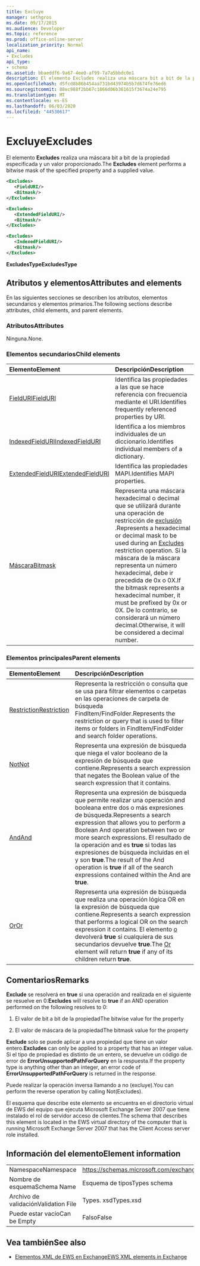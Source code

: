 ```yaml
---
title: Excluye
manager: sethgros
ms.date: 09/17/2015
ms.audience: Developer
ms.topic: reference
ms.prod: office-online-server
localization_priority: Normal
api_name:
- Excludes
api_type:
- schema
ms.assetid: bbaeddf6-9a67-4ee0-af99-7a7a5bbdc0e1
description: El elemento Excludes realiza una máscara bit a bit de la propiedad especificada y un valor proporcionado.
ms.openlocfilehash: d5fcd8b86b454aa731bd43974b5b7d674fe76ed6
ms.sourcegitcommit: 88ec988f2bb67c1866d06b361615f3674a24e795
ms.translationtype: MT
ms.contentlocale: es-ES
ms.lasthandoff: 06/03/2020
ms.locfileid: "44530617"
---
```

# <a name="excludes"></a><span data-ttu-id="7dd44-103">Excluye</span><span class="sxs-lookup"><span data-stu-id="7dd44-103">Excludes</span></span>

<span data-ttu-id="7dd44-104">El elemento **Excludes** realiza una máscara bit a bit de la propiedad especificada y un valor proporcionado.</span><span class="sxs-lookup"><span data-stu-id="7dd44-104">The **Excludes** element performs a bitwise mask of the specified property and a supplied value.</span></span> 
  
```xml
<Excludes>
   <FieldURI/>
   <Bitmask/>
</Excludes>
```

```xml
<Excludes>
   <ExtendedFieldURI/> 
   <Bitmask/>
</Excludes>
```

```xml
<Excludes>
   <IndexedFieldURI/> 
   <Bitmask/>
</Excludes>
```

<span data-ttu-id="7dd44-105">**ExcludesType**</span><span class="sxs-lookup"><span data-stu-id="7dd44-105">**ExcludesType**</span></span>

## <a name="attributes-and-elements"></a><span data-ttu-id="7dd44-106">Atributos y elementos</span><span class="sxs-lookup"><span data-stu-id="7dd44-106">Attributes and elements</span></span>

<span data-ttu-id="7dd44-107">En las siguientes secciones se describen los atributos, elementos secundarios y elementos primarios.</span><span class="sxs-lookup"><span data-stu-id="7dd44-107">The following sections describe attributes, child elements, and parent elements.</span></span>
  
### <a name="attributes"></a><span data-ttu-id="7dd44-108">Atributos</span><span class="sxs-lookup"><span data-stu-id="7dd44-108">Attributes</span></span>

<span data-ttu-id="7dd44-109">Ninguna.</span><span class="sxs-lookup"><span data-stu-id="7dd44-109">None.</span></span>
  
### <a name="child-elements"></a><span data-ttu-id="7dd44-110">Elementos secundarios</span><span class="sxs-lookup"><span data-stu-id="7dd44-110">Child elements</span></span>

|<span data-ttu-id="7dd44-111">**Elemento**</span><span class="sxs-lookup"><span data-stu-id="7dd44-111">**Element**</span></span>|<span data-ttu-id="7dd44-112">**Descripción**</span><span class="sxs-lookup"><span data-stu-id="7dd44-112">**Description**</span></span>|
|:-----|:-----|
|[<span data-ttu-id="7dd44-113">FieldURI</span><span class="sxs-lookup"><span data-stu-id="7dd44-113">FieldURI</span></span>](fielduri.md) <br/> |<span data-ttu-id="7dd44-114">Identifica las propiedades a las que se hace referencia con frecuencia mediante el URI.</span><span class="sxs-lookup"><span data-stu-id="7dd44-114">Identifies frequently referenced properties by URI.</span></span>  <br/> |
|[<span data-ttu-id="7dd44-115">IndexedFieldURI</span><span class="sxs-lookup"><span data-stu-id="7dd44-115">IndexedFieldURI</span></span>](indexedfielduri.md) <br/> |<span data-ttu-id="7dd44-116">Identifica a los miembros individuales de un diccionario.</span><span class="sxs-lookup"><span data-stu-id="7dd44-116">Identifies individual members of a dictionary.</span></span>  <br/> |
|[<span data-ttu-id="7dd44-117">ExtendedFieldURI</span><span class="sxs-lookup"><span data-stu-id="7dd44-117">ExtendedFieldURI</span></span>](extendedfielduri.md) <br/> |<span data-ttu-id="7dd44-118">Identifica las propiedades MAPI.</span><span class="sxs-lookup"><span data-stu-id="7dd44-118">Identifies MAPI properties.</span></span>  <br/> |
|[<span data-ttu-id="7dd44-119">Máscara</span><span class="sxs-lookup"><span data-stu-id="7dd44-119">Bitmask</span></span>](bitmask.md) <br/> |<span data-ttu-id="7dd44-120">Representa una máscara hexadecimal o decimal que se utilizará durante una operación de restricción de [exclusión](excludes.md) .</span><span class="sxs-lookup"><span data-stu-id="7dd44-120">Represents a hexadecimal or decimal mask to be used during an [Excludes](excludes.md) restriction operation.</span></span> <span data-ttu-id="7dd44-121">Si la máscara de la máscara representa un número hexadecimal, debe ir precedida de 0x o 0X.</span><span class="sxs-lookup"><span data-stu-id="7dd44-121">If the bitmask represents a hexadecimal number, it must be prefixed by 0x or 0X.</span></span> <span data-ttu-id="7dd44-122">De lo contrario, se considerará un número decimal.</span><span class="sxs-lookup"><span data-stu-id="7dd44-122">Otherwise, it will be considered a decimal number.</span></span>  <br/> |
   
### <a name="parent-elements"></a><span data-ttu-id="7dd44-123">Elementos principales</span><span class="sxs-lookup"><span data-stu-id="7dd44-123">Parent elements</span></span>

|<span data-ttu-id="7dd44-124">**Elemento**</span><span class="sxs-lookup"><span data-stu-id="7dd44-124">**Element**</span></span>|<span data-ttu-id="7dd44-125">**Descripción**</span><span class="sxs-lookup"><span data-stu-id="7dd44-125">**Description**</span></span>|
|:-----|:-----|
|[<span data-ttu-id="7dd44-126">Restriction</span><span class="sxs-lookup"><span data-stu-id="7dd44-126">Restriction</span></span>](restriction.md) <br/> |<span data-ttu-id="7dd44-127">Representa la restricción o consulta que se usa para filtrar elementos o carpetas en las operaciones de carpeta de búsqueda FindItem/FindFolder.</span><span class="sxs-lookup"><span data-stu-id="7dd44-127">Represents the restriction or query that is used to filter items or folders in FindItem/FindFolder and search folder operations.</span></span>  <br/> |
|[<span data-ttu-id="7dd44-128">Not</span><span class="sxs-lookup"><span data-stu-id="7dd44-128">Not</span></span>](not.md) <br/> |<span data-ttu-id="7dd44-129">Representa una expresión de búsqueda que niega el valor booleano de la expresión de búsqueda que contiene.</span><span class="sxs-lookup"><span data-stu-id="7dd44-129">Represents a search expression that negates the Boolean value of the search expression that it contains.</span></span>  <br/> |
|[<span data-ttu-id="7dd44-130">And</span><span class="sxs-lookup"><span data-stu-id="7dd44-130">And</span></span>](and.md) <br/> |<span data-ttu-id="7dd44-131">Representa una expresión de búsqueda que permite realizar una operación and booleana entre dos o más expresiones de búsqueda.</span><span class="sxs-lookup"><span data-stu-id="7dd44-131">Represents a search expression that allows you to perform a Boolean And operation between two or more search expressions.</span></span> <span data-ttu-id="7dd44-132">El resultado de la operación and es **true** si todas las expresiones de búsqueda incluidas en el y son **true**.</span><span class="sxs-lookup"><span data-stu-id="7dd44-132">The result of the And operation is **true** if all of the search expressions contained within the And are **true**.</span></span>  <br/> |
|[<span data-ttu-id="7dd44-133">Or</span><span class="sxs-lookup"><span data-stu-id="7dd44-133">Or</span></span>](or.md) <br/> |<span data-ttu-id="7dd44-134">Representa una expresión de búsqueda que realiza una operación lógica OR en la expresión de búsqueda que contiene.</span><span class="sxs-lookup"><span data-stu-id="7dd44-134">Represents a search expression that performs a logical OR on the search expression it contains.</span></span> <span data-ttu-id="7dd44-135">El elemento [o](or.md) devolverá **true** si cualquiera de sus secundarios devuelve **true**.</span><span class="sxs-lookup"><span data-stu-id="7dd44-135">The [Or](or.md) element will return **true** if any of its children return **true**.</span></span>  <br/> |
   
## <a name="remarks"></a><span data-ttu-id="7dd44-136">Comentarios</span><span class="sxs-lookup"><span data-stu-id="7dd44-136">Remarks</span></span>

<span data-ttu-id="7dd44-137">**Exclude** se resolverá en **true** si una operación and realizada en el siguiente se resuelve en 0:</span><span class="sxs-lookup"><span data-stu-id="7dd44-137">**Excludes** will resolve to **true** if an AND operation performed on the following resolves to 0:</span></span> 
  
1. <span data-ttu-id="7dd44-138">El valor de bit a bit de la propiedad</span><span class="sxs-lookup"><span data-stu-id="7dd44-138">The bitwise value for the property</span></span>
    
2. <span data-ttu-id="7dd44-139">El valor de máscara de la propiedad</span><span class="sxs-lookup"><span data-stu-id="7dd44-139">The bitmask value for the property</span></span>
    
<span data-ttu-id="7dd44-140">**Exclude** solo se puede aplicar a una propiedad que tiene un valor entero.</span><span class="sxs-lookup"><span data-stu-id="7dd44-140">**Excludes** can only be applied to a property that has an integer value.</span></span> <span data-ttu-id="7dd44-141">Si el tipo de propiedad es distinto de un entero, se devuelve un código de error de **ErrorUnsupportedPathForQuery** en la respuesta.</span><span class="sxs-lookup"><span data-stu-id="7dd44-141">If the property type is anything other than an integer, an error code of **ErrorUnsupportedPathForQuery** is returned in the response.</span></span> 
  
<span data-ttu-id="7dd44-142">Puede realizar la operación inversa llamando a no (excluye).</span><span class="sxs-lookup"><span data-stu-id="7dd44-142">You can perform the reverse operation by calling Not(Excludes).</span></span>
  
<span data-ttu-id="7dd44-143">El esquema que describe este elemento se encuentra en el directorio virtual de EWS del equipo que ejecuta Microsoft Exchange Server 2007 que tiene instalado el rol de servidor acceso de clientes.</span><span class="sxs-lookup"><span data-stu-id="7dd44-143">The schema that describes this element is located in the EWS virtual directory of the computer that is running Microsoft Exchange Server 2007 that has the Client Access server role installed.</span></span>
  
## <a name="element-information"></a><span data-ttu-id="7dd44-144">Información del elemento</span><span class="sxs-lookup"><span data-stu-id="7dd44-144">Element information</span></span>

|||
|:-----|:-----|
|<span data-ttu-id="7dd44-145">Namespace</span><span class="sxs-lookup"><span data-stu-id="7dd44-145">Namespace</span></span>  <br/> |https://schemas.microsoft.com/exchange/services/2006/types  <br/> |
|<span data-ttu-id="7dd44-146">Nombre de esquema</span><span class="sxs-lookup"><span data-stu-id="7dd44-146">Schema Name</span></span>  <br/> |<span data-ttu-id="7dd44-147">Esquema de tipos</span><span class="sxs-lookup"><span data-stu-id="7dd44-147">Types schema</span></span>  <br/> |
|<span data-ttu-id="7dd44-148">Archivo de validación</span><span class="sxs-lookup"><span data-stu-id="7dd44-148">Validation File</span></span>  <br/> |<span data-ttu-id="7dd44-149">Types. xsd</span><span class="sxs-lookup"><span data-stu-id="7dd44-149">Types.xsd</span></span>  <br/> |
|<span data-ttu-id="7dd44-150">Puede estar vacío</span><span class="sxs-lookup"><span data-stu-id="7dd44-150">Can be Empty</span></span>  <br/> |<span data-ttu-id="7dd44-151">Falso</span><span class="sxs-lookup"><span data-stu-id="7dd44-151">False</span></span>  <br/> |
   
## <a name="see-also"></a><span data-ttu-id="7dd44-152">Vea también</span><span class="sxs-lookup"><span data-stu-id="7dd44-152">See also</span></span>

- [<span data-ttu-id="7dd44-153">Elementos XML de EWS en Exchange</span><span class="sxs-lookup"><span data-stu-id="7dd44-153">EWS XML elements in Exchange</span></span>](ews-xml-elements-in-exchange.md)

